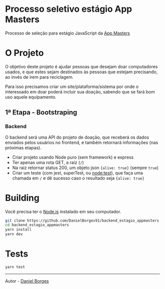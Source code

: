 # Processo seletivo estágio App Masters

Processo de seleção para estágio JavaScript da [App Masters](https://appmasters.io)

# O Projeto

O objetivo deste projeto é ajudar pessoas que desejam doar computadores usados, e que estes sejam destinados às pessoas que estejam precisando, ao invés de irem para reciclagem.

Para isso precisamos criar um site/plataforma/sistema por onde o interessado em doar poderá
incluir sua doação, sabendo que se fará bom uso aquele equipamento.

## 1ª Etapa - Bootstraping

### Backend

O backend será uma API do projeto de doação, que receberá os dados enviados pelos usuários no frontend, e também retornará informações (nas próximas etapas).

- Criar projeto usando Node puro (sem framework) e express
- Ter apenas uma rota GET, a raiz (`/`)
- Na raiz retornar status 200, um objeto json `{alive: true}` (sempre `true`)
- Criar um teste (com jest, superTest, ou [node:test](https://nodejs.org/docs/latest-v18.x/api/test.html)), que faça uma chamada em `/` e dê sucesso caso o resultado seja `{alive: true}`

# Building

Você precisa ter o [Node.js](https://nodejs.org) instalado em seu computador.
```bash
git clone https://github.com/DanielBorges91/backend_estagio_appmasters.git
cd backend_estagio_appmasters
yarn install
yarn dev
```

# Tests

```bash
yarn test
```
_______

Autor - [Daniel Borges](https://www.linkedin.com/in/daniel-borges-1531011a8/)